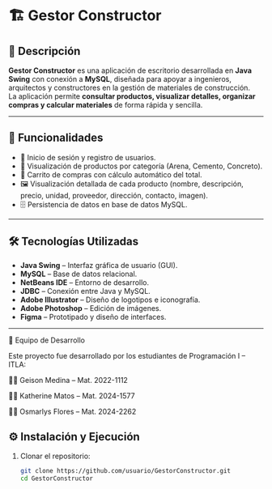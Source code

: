 # 🏗️ Gestor Constructor

## 📌 Descripción
**Gestor Constructor** es una aplicación de escritorio desarrollada en **Java Swing** con conexión a **MySQL**, diseñada para apoyar a ingenieros, arquitectos y constructores en la gestión de materiales de construcción.  
La aplicación permite **consultar productos, visualizar detalles, organizar compras y calcular materiales** de forma rápida y sencilla.

---

## 🚀 Funcionalidades
- 🔑 Inicio de sesión y registro de usuarios.  
- 📂 Visualización de productos por categoría (Arena, Cemento, Concreto).  
- 🛒 Carrito de compras con cálculo automático del total.  
- 🖼️ Visualización detallada de cada producto (nombre, descripción, precio, unidad, proveedor, dirección, contacto, imagen).  
- 🗄️ Persistencia de datos en base de datos MySQL.  

---

## 🛠️ Tecnologías Utilizadas
- **Java Swing** – Interfaz gráfica de usuario (GUI).  
- **MySQL** – Base de datos relacional.  
- **NetBeans IDE** – Entorno de desarrollo.  
- **JDBC** – Conexión entre Java y MySQL.  
- **Adobe Illustrator** – Diseño de logotipos e iconografía.  
- **Adobe Photoshop** – Edición de imágenes.  
- **Figma** – Prototipado y diseño de interfaces.  

---

👥 Equipo de Desarrollo

Este proyecto fue desarrollado por los estudiantes de Programación I – ITLA:

👨‍💻 Geison Medina – Mat. 2022-1112

👩‍💻 Katherine Matos – Mat. 2024-1577

👩‍💻 Osmarlys Flores – Mat. 2024-2262

## ⚙️ Instalación y Ejecución
1. Clonar el repositorio:
   ```bash
   git clone https://github.com/usuario/GestorConstructor.git
   cd GestorConstructor
   

